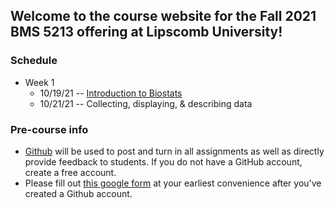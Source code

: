 ## Welcome to the course website for the Fall 2021 BMS 5213 offering at Lipscomb University!


### Schedule

* Week 1
  * 10/19/21 -- [Introduction to Biostats](lectures/week1_pt1.html)
  * 10/21/21 -- Collecting, displaying, & describing data

### Pre-course info
* [Github](https://github.com) will be used to post and turn in all assignments as well as directly provide feedback to students. If you do not have a GitHub account, create a free account.
* Please fill out [this google form](https://forms.gle/AhbUtMGoiyJCHeui6) at your earliest convenience after you've created a Github account.
